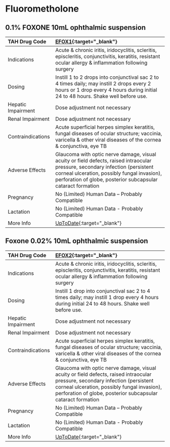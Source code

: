 # Fluorometholone

## 0.1% FOXONE 10mL ophthalmic suspension

| TAH Drug Code      | [EFOX1](https://www.tahsda.org.tw/drugs/hissearch.php?drug_code=EFOX1){:target="_blank"}                                                                                                                                                     |
|:-------------------|:---------------------------------------------------------------------------------------------------------------------------------------------------------------------------------------------------------------------------------------------|
| Indications        | Acute & chronic iritis, iridocyclitis, scleritis, episcleritis, conjunctivitis, keratitis, resistant ocular allergy & inflammation following surgery                                                                                         |
| Dosing             | Instill 1 to 2 drops into conjunctival sac 2 to 4 times daily; may instill 2 drops every 2 hours or 1 drop every 4 hours during initial 24 to 48 hours. Shake well before use.                                                               |
| Hepatic Impairment | Dose adjustment not necessary                                                                                                                                                                                                                |
| Renal Impairment   | Dose adjustment not necessary                                                                                                                                                                                                                |
| Contraindications  | Acute superficial herpes simplex keratitis, fungal diseases of ocular structure; vaccinia, varicella & other viral diseases of the cornea & conjunctiva, eye TB                                                                              |
| Adverse Effects    | Glaucoma with optic nerve damage, visual acuity or field defects, raised intraocular pressure, secondary infection (persistent corneal ulceration, possibly fungal invasion), perforation of globe, posterior subcapsular cataract formation |
| Pregnancy          | No (Limited) Human Data – Probably Compatible                                                                                                                                                                                                |
| Lactation          | No (Limited) Human Data - Probably Compatible                                                                                                                                                                                                |
| More Info          | [UpToDate](https://www.uptodate.com/contents/fluorometholone-drug-information){:target="_blank"}                                                                                                                                             |

## Foxone 0.02% 10mL ophthalmic suspension

| TAH Drug Code      | [EFOX2](https://www.tahsda.org.tw/drugs/hissearch.php?drug_code=EFOX2){:target="_blank"}                                                                                                                                                     |
|:-------------------|:---------------------------------------------------------------------------------------------------------------------------------------------------------------------------------------------------------------------------------------------|
| Indications        | Acute & chronic iritis, iridocyclitis, scleritis, episcleritis, conjunctivitis, keratitis, resistant ocular allergy & inflammation following surgery                                                                                         |
| Dosing             | Instill 1 drop into conjunctival sac 2 to 4 times daily; may instill 1 drop every 4 hours during initial 24 to 48 hours. Shake well before use.                                                                                              |
| Hepatic Impairment | Dose adjustment not necessary                                                                                                                                                                                                                |
| Renal Impairment   | Dose adjustment not necessary                                                                                                                                                                                                                |
| Contraindications  | Acute superficial herpes simplex keratitis, fungal diseases of ocular structure; vaccinia, varicella & other viral diseases of the cornea & conjunctiva, eye TB                                                                              |
| Adverse Effects    | Glaucoma with optic nerve damage, visual acuity or field defects, raised intraocular pressure, secondary infection (persistent corneal ulceration, possibly fungal invasion), perforation of globe, posterior subcapsular cataract formation |
| Pregnancy          | No (Limited) Human Data – Probably Compatible                                                                                                                                                                                                |
| Lactation          | No (Limited) Human Data - Probably Compatible                                                                                                                                                                                                |
| More Info          | [UpToDate](https://www.uptodate.com/contents/fluorometholone-drug-information){:target="_blank"}                                                                                                                                             |

